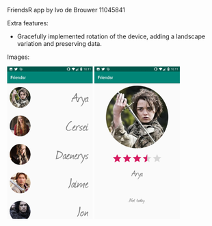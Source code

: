 FriendsR app by Ivo de Brouwer 11045841

Extra features:
- Gracefully implemented rotation of the device, adding a landscape variation and preserving data.

Images:

<img src="Friendsr1.jpg" width="200">
<img src="Friendsr2.jpg" width="200">
